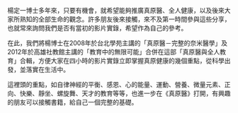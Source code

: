 楊定一博士多年來，只要有機會，就希望能夠推廣真原醫、全人健康，以及後來大家所熟知的全部生命的觀念。許多朋友後來接觸，來不及第一時間參與這些分享，也就常來詢問我們是否有當初的影片實錄，希望作為自己的參考。

在此，我們將楊博士在2008年於台北學苑主講的「真原醫－完整的奈米醫學」及2012年於高雄社教館主講的「教育中的無限可能」合併在這部「真原醫與全人教育」合輯，方便大家在四小時的影片實錄立即掌握真原健康的幾個重點，從科學出發，並落實在生活中。

這裡頭的重點，如自律神經的平衡、感恩、心的能量、運動、營養、微量元素、正向、快樂、靜坐、螺旋舞、天才的教育等等，也進一步在《真原醫》打開，有興趣的朋友可以接觸書籍，給自己一個完整的基礎。
